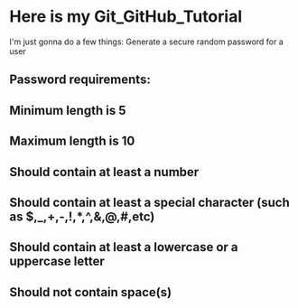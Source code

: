 # Here is my Git_GitHub_Tutorial

I'm just gonna do a few things:
Generate a secure random password for a user

## Password requirements: 

## Minimum length is 5
## Maximum length is 10
## Should contain at least a number
## Should contain at least a special character (such as $,_,+,-,!,*,^,&,@,#,etc)
## Should contain at least a lowercase or a uppercase letter
## Should not contain space(s)